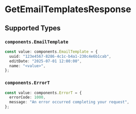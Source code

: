 # GetEmailTemplatesResponse


## Supported Types

### `components.EmailTemplate`

```typescript
const value: components.EmailTemplate = {
  uuid: "123e4567-8286-4c1c-b4a1-230c4e6b1cab",
  editDate: "2025-07-01 12:00:00",
  name: "<value>",
};
```

### `components.ErrorT`

```typescript
const value: components.ErrorT = {
  errorCode: 1000,
  message: "An error occurred completing your request",
};
```


